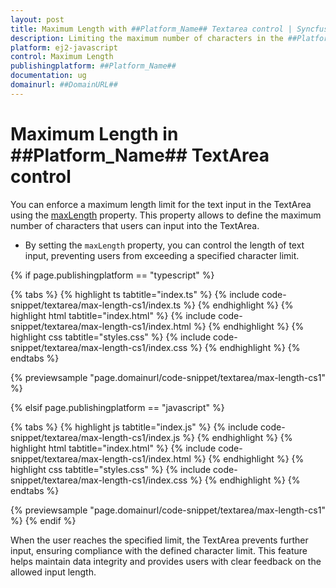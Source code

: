 ```yaml
---
layout: post
title: Maximum Length with ##Platform_Name## Textarea control | Syncfusion
description: Limiting the maximum number of characters in the ##Platform_Name## Textarea control of Syncfusion Essential JS 2 and more details.
platform: ej2-javascript
control: Maximum Length
publishingplatform: ##Platform_Name##
documentation: ug
domainurl: ##DomainURL##
---
```


# Maximum Length in ##Platform_Name## TextArea control

You can enforce a maximum length limit for the text input in the TextArea using the [maxLength](../api/textarea/#maxLength) property. This property allows to define the maximum number of characters that users can input into the TextArea.


* By setting the `maxLength` property, you can control the length of text input, preventing users from exceeding a specified character limit.

{% if page.publishingplatform == "typescript" %}

{% tabs %}
{% highlight ts tabtitle="index.ts" %}
{% include code-snippet/textarea/max-length-cs1/index.ts %}
{% endhighlight %}
{% highlight html tabtitle="index.html" %}
{% include code-snippet/textarea/max-length-cs1/index.html %}
{% endhighlight %}
{% highlight css tabtitle="styles.css" %}
{% include code-snippet/textarea/max-length-cs1/index.css %}
{% endhighlight %}
{% endtabs %}
          
{% previewsample "page.domainurl/code-snippet/textarea/max-length-cs1" %}

{% elsif page.publishingplatform == "javascript" %}

{% tabs %}
{% highlight js tabtitle="index.js" %}
{% include code-snippet/textarea/max-length-cs1/index.js %}
{% endhighlight %}
{% highlight html tabtitle="index.html" %}
{% include code-snippet/textarea/max-length-cs1/index.html %}
{% endhighlight %}
{% highlight css tabtitle="styles.css" %}
{% include code-snippet/textarea/max-length-cs1/index.css %}
{% endhighlight %}
{% endtabs %}
          
{% previewsample "page.domainurl/code-snippet/textarea/max-length-cs1" %}
{% endif %}

When the user reaches the specified limit, the TextArea prevents further input, ensuring compliance with the defined character limit. This feature helps maintain data integrity and provides users with clear feedback on the allowed input length.
